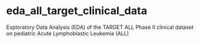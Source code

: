 # eda_all_target_clinical_data
Exploratory Data Analysis (EDA) of the TARGET ALL Phase II clinical dataset on pediatric Acute Lymphoblastic Leukemia (ALL)

